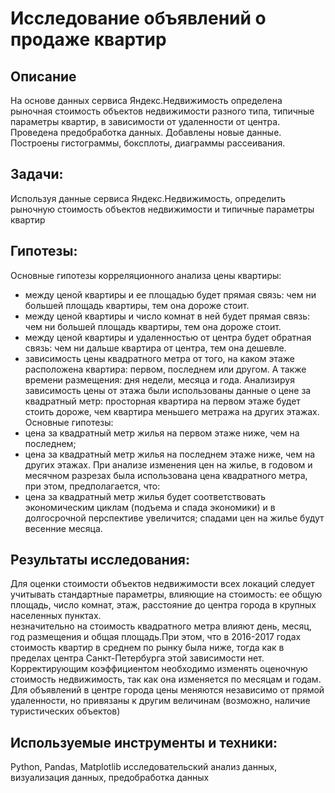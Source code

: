 # Исследование объявлений о продаже квартир
##  Описание
На основе данных сервиса Яндекс.Недвижимость определена рыночная стоимость объектов недвижимости разного типа, типичные параметры квартир, в зависимости от удаленности от центра. Проведена предобработка данных. Добавлены новые данные. Построены гистограммы, боксплоты, диаграммы рассеивания.

## Задачи:
Используя данные сервиса Яндекс.Недвижимость, определить рыночную стоимость объектов недвижимости и типичные параметры квартир

## Гипотезы:
Основные гипотезы корреляционного анализа цены квартиры:
* между ценой квартиры и ее площадью будет прямая связь: чем ни большей площадь квартиры, тем она дороже стоит.
* между ценой квартиры и число комнат в ней будет прямая связь: чем ни большей площадь квартиры, тем она дороже стоит.
* между ценой квартиры и удаленностью от центра будет обратная связь: чем ни дальше квартира от центра, тем она дешевле.
* зависимость цены квадратного метра от того, на каком этаже расположена квартира: первом, последнем или другом. А также времени размещения: дня недели, месяца и года. Анализируя зависимость цены от этажа были использованы данные о цене за квадратный метр: просторная квартира на первом этаже будет стоить дороже, чем квартира меньшего метража на других этажах. Основные гипотезы:
* цена за квадратный метр жилья на первом этаже ниже, чем на последнем;
* цена за квадратный метр жилья на последнем этаже ниже, чем на других этажах.
При анализе изменения цен на жилье, в годовом и месячном разрезах была использована цена квадратного метра, при этом, предполагается, что:
* цена за квадратный метр жилья будет соответствовать экономическим циклам (подъема и спада экономики) и в долгосрочной перспективе увеличится;
спадами цен на жилье будут весенние месяца.

## Результаты исследования:
Для оценки стоимости объектов недвижимости всех локаций следует учитывать стандартные параметры, влияющие на стоимость: ее общую площадь, число комнат, этаж, расстояние до центра города в крупных населенных пунктах.  
незначительно на стоимость квадратного метра влияют день, месяц, год размещения и общая площадь.При этом, что в 2016-2017 годах стоимость квартир в среднем по рынку была ниже, тогда как в пределах центра Санкт-Петербурга этой зависимости нет.  
Корректирующим коэффициентом необходимо изменять оценочную стоимость недвижимость, так как она изменяется по месяцам и годам.  
Для объявлений в центре города цены меняются независимо от прямой удаленности, но привязаны к другим величинам (возможно, наличие туристических объектов)

##  Используемые инструменты и техники:
Python, Pandas, Matplotlib
исследовательский анализ данных, визуализация данных, предобработка данных

